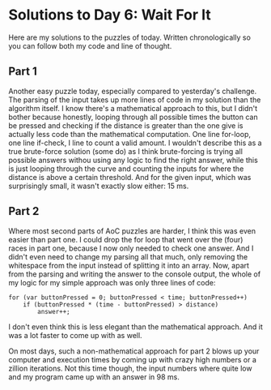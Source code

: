 # Solutions to Day 6: Wait For It

Here are my solutions to the puzzles of today. Written chronologically so you can follow both my code and line of thought.

## Part 1

Another easy puzzle today, especially compared to yesterday's challenge. The parsing of the input takes up more lines of code in my solution than the algorithm itself. I know there's a mathematical approach to this, but I didn't bother because honestly, looping through all possible times the button can be pressed and checking if the distance is greater than the one give is actually less code than the mathematical computation. One line for-loop, one line if-check, I line to count a valid amount. I wouldn't describe this as a true brute-force solution (some do) as I think brute-forcing is trying all possible answers withou using any logic to find the right answer, while this is just looping through the curve and counting the inputs for where the distance is above a certain threshold. And for the given input, which was surprisingly small, it wasn't exactly slow either: 15 ms. 

## Part 2

Where most second parts of AoC puzzles are harder, I think this was even easier than part one. I could drop the for loop that went over the (four) races in part one, because I now only needed to check one answer. And I didn't even need to change my parsing all that much, only removing the whitespace from the input instead of splitting it into an array. Now, apart from the parsing and writing the answer to the console output, the whole of my logic for my simple approach was only three lines of code:
```
for (var buttonPressed = 0; buttonPressed < time; buttonPressed++)
    if (buttonPressed * (time - buttonPressed) > distance)
        answer++;
```
I don't even think this is less elegant than the mathematical approach. And it was a lot faster to come up with as well.

On most days, such a non-mathematical approach for part 2 blows up your computer and execution times by coming up with crazy high numbers or a zillion iterations. Not this time though, the input numbers where quite low and my program came up with an answer in 98 ms.